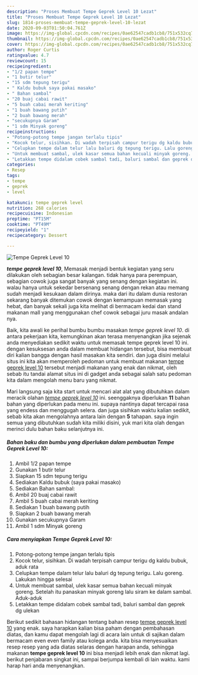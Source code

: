 ```yaml
---
description: "Proses Membuat Tempe Geprek Level 10 Lezat"
title: "Proses Membuat Tempe Geprek Level 10 Lezat"
slug: 1814-proses-membuat-tempe-geprek-level-10-lezat
date: 2020-09-03T01:50:04.761Z
image: https://img-global.cpcdn.com/recipes/0ae62547cadb1cb8/751x532cq70/tempe-geprek-level-10-foto-resep-utama.jpg
thumbnail: https://img-global.cpcdn.com/recipes/0ae62547cadb1cb8/751x532cq70/tempe-geprek-level-10-foto-resep-utama.jpg
cover: https://img-global.cpcdn.com/recipes/0ae62547cadb1cb8/751x532cq70/tempe-geprek-level-10-foto-resep-utama.jpg
author: Roger Curtis
ratingvalue: 4.7
reviewcount: 15
recipeingredient:
- "1/2 papan tempe"
- "1 butir telur"
- "15 sdm tepung terigu"
- " Kaldu bubuk saya pakai masako"
- " Bahan sambal"
- "20 buaj cabai rawit"
- "5 buah cabai merah keriting"
- "1 buah bawang putih"
- "2 buah bawang merah"
- "secukupnya Garam"
- "1 sdm Minyak goreng"
recipeinstructions:
- "Potong-potong tempe jangan terlalu tipis"
- "Kocok telur, sisihkan. Di wadah terpisah campur terigu dg kaldu bubuk, aduk rata"
- "Celupkan tempe dalam telur lalu baluri dg tepung terigu. Lalu goreng. Lakukan hingga selesai"
- "Untuk membuat sambal, ulek kasar semua bahan kecuali minyak goreng. Setelah itu panaskan minyak goreng lalu siram ke dalam sambal. Aduk-aduk"
- "Letakkan tempe didalam cobek sambal tadi, baluri sambal dan geprek dg ulekan"
categories:
- Resep
tags:
- tempe
- geprek
- level

katakunci: tempe geprek level 
nutrition: 268 calories
recipecuisine: Indonesian
preptime: "PT15M"
cooktime: "PT49M"
recipeyield: "1"
recipecategory: Dessert

---
```



![Tempe Geprek Level 10](https://img-global.cpcdn.com/recipes/0ae62547cadb1cb8/751x532cq70/tempe-geprek-level-10-foto-resep-utama.jpg)

<b><i>tempe geprek level 10</i></b>, Memasak menjadi bentuk kegiatan yang seru dilakukan oleh sebagian besar kalangan. tidak hanya para perempuan, sebagian cowok juga sangat banyak yang senang dengan kegiatan ini. walau hanya untuk sekedar bersenang senang dengan rekan atau memang sudah menjadi kesukaan dalam dirinya. maka dari itu dalam dunia restoran sekarang banyak ditemukan cowok dengan kemampuan memasak yang hebat, dan banyak sekali juga kita melihat di bermacam kedai dan stand makanan mall yang menggunakan chef cowok sebagai juru masak andalan nya.

Baik, kita awali ke perihal bumbu bumbu masakan <i>tempe geprek level 10</i>. di antara pekerjaan kita, kemungkinan akan terasa menyenangkan jika sejenak anda menyediakan sedikit waktu untuk memasak tempe geprek level 10 ini. dengan kesuksesan anda dalam membuat hidangan tersebut, bisa membuat diri kalian bangga dengan hasil masakan kita sendiri. dan juga disini melalui situs ini kita akan memperoleh pedoman untuk membuat makanan <u>tempe geprek level 10</u> tersebut menjadi makanan yang enak dan nikmat, oleh sebab itu tandai alamat situs ini di gadget anda sebagai salah satu pedoman kita dalam mengolah menu baru yang nikmat.




Mari langsung saja kita start untuk mencari alat alat yang dibutuhkan dalam meracik olahan <u><i>tempe geprek level 10</i></u> ini. seenggaknya diperlukan <b>11</b> bahan bahan yang diperlukan pada menu ini. supaya nantinya dapat tercapai rasa yang endess dan menggugah selera. dan juga sisihkan waktu kalian sedikit, sebab kita akan mengolahnya antara lain dengan <b>5</b> tahapan. saya ingin semua yang dibutuhkan sudah kita miliki disini, yuk mari kita olah dengan merinci dulu bahan baku selanjutnya ini.

<!--inarticleads1-->

##### Bahan baku dan bumbu yang diperlukan dalam pembuatan Tempe Geprek Level 10:

1. Ambil 1/2 papan tempe
1. Gunakan 1 butir telur
1. Siapkan 15 sdm tepung terigu
1. Sediakan  Kaldu bubuk (saya pakai masako)
1. Sediakan  Bahan sambal:
1. Ambil 20 buaj cabai rawit
1. Ambil 5 buah cabai merah keriting
1. Sediakan 1 buah bawang putih
1. Siapkan 2 buah bawang merah
1. Gunakan secukupnya Garam
1. Ambil 1 sdm Minyak goreng




<!--inarticleads2-->

##### Cara menyiapkan Tempe Geprek Level 10:

1. Potong-potong tempe jangan terlalu tipis
1. Kocok telur, sisihkan. Di wadah terpisah campur terigu dg kaldu bubuk, aduk rata
1. Celupkan tempe dalam telur lalu baluri dg tepung terigu. Lalu goreng. Lakukan hingga selesai
1. Untuk membuat sambal, ulek kasar semua bahan kecuali minyak goreng. Setelah itu panaskan minyak goreng lalu siram ke dalam sambal. Aduk-aduk
1. Letakkan tempe didalam cobek sambal tadi, baluri sambal dan geprek dg ulekan




Berikut sedikit bahasan hidangan tentang bahan resep <u>tempe geprek level 10</u> yang enak. saya harapkan kalian bisa paham dengan pembahasan diatas, dan kamu dapat mengolah lagi di acara lain untuk di sajikan dalam bermacam even even family atau kolega anda. kita bisa menyesuaikan resep resep yang ada diatas selaras dengan harapan anda, sehingga makanan <b>tempe geprek level 10</b> ini bisa menjadi lebih enak dan nikmat lagi. berikut penjabaran singkat ini, sampai berjumpa kembali di lain waktu. kami harap hari anda menyenangkan.
